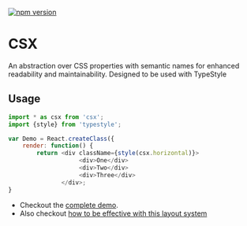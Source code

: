 [![npm version](https://badge.fury.io/js/csx.svg)](http://badge.fury.io/js/csx)

# CSX
An abstraction over CSS properties with semantic names for enhanced readability and maintainability. Designed to be used with TypeStyle

## Usage

```js
import * as csx from 'csx';
import {style} from 'typestyle';

var Demo = React.createClass({
    render: function() {
        return <div className={style(csx.horizontal)}>
                    <div>One</div>
                    <div>Two</div>
                    <div>Three</div>
               </div>;
}
```

* Checkout the [complete demo](https://typestyle.github.io/csx/demo/).
* Also checkout [how to be effective with this layout system](https://github.com/basarat/csx/blob/gh-pages/docs/README.md)
